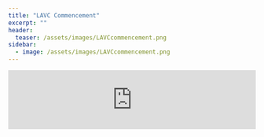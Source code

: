 ```yaml
---
title: "LAVC Commencement"
excerpt: ""
header:
  teaser: /assets/images/LAVCcommencement.png
sidebar:
  - image: /assets/images/LAVCcommencement.png
---
```


<iframe width="100%" height="120" src="https://www.mixcloud.com/KVCMlive/playlists/lavc-commencement/" frameborder="0" ></iframe>
